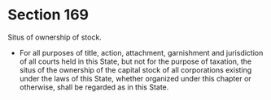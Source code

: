 # Section 169

Situs of ownership of stock.

- For all purposes of title, action, attachment, garnishment and jurisdiction of all courts held in this State, but not for the purpose of taxation, the situs of the ownership of the capital stock of all corporations existing under the laws of this State, whether organized under this chapter or otherwise, shall be regarded as in this State.